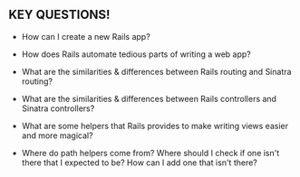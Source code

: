 ## KEY QUESTIONS! 

* How can I create a new Rails app?

* How does Rails automate tedious parts of writing a web app?

* What are the similarities & differences between Rails routing and Sinatra routing?

* What are the similarities & differences between Rails controllers and Sinatra controllers?

* What are some helpers that Rails provides to make writing views easier and more magical?

* Where do path helpers come from? Where should I check if one isn't there that I expected to be? How can I add one that isn't there?
